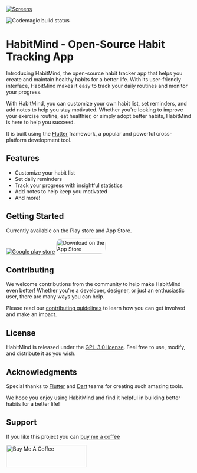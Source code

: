 [![Screens](https://HabitMind.space/img/social/1.png)](https://HabitMind.space)

![Codemagic build status](https://api.codemagic.io/apps/6154a5e032cdf915d1ce822b/6154a5e032cdf915d1ce822a/status_badge.svg)

# HabitMind - Open-Source Habit Tracking App

Introducing HabitMind, the open-source habit tracker app that helps you create and maintain healthy habits for a better life. With its user-friendly interface, HabitMind makes it easy to track your daily routines and monitor your progress.

With HabitMind, you can customize your own habit list, set reminders, and add notes to help you stay motivated. Whether you're looking to improve your exercise routine, eat healthier, or simply adopt better habits, HabitMind is here to help you succeed. 

It is built using the [Flutter](https://flutter.dev/) framework, a popular and powerful cross-platform development tool.

## Features

- Customize your habit list
- Set daily reminders
- Track your progress with insightful statistics
- Add notes to help keep you motivated
- And more!

## Getting Started

Currently available on the Play store and App Store.

[![Google play store](https://HabitMind.space/img/resources/en_get.svg)](https://play.google.com/store/apps/details?id=com.nwhator.HabitMind) <a target="_blank" href="https://apps.apple.com/us/app/HabitMind-habit-tracker/id1670223360?itsct=apps_box_badge&amp;itscg=30200" style="display: inline-block; overflow: hidden; border-radius: 13px; width: 134px; height: 40px;"><img src="https://tools.applemediaservices.com/api/badges/download-on-the-app-store/black/en-us?size=250x83&amp;releaseDate=1682121600" alt="Download on the App Store" style="border-radius: 13px; width: 134px; height: 40px;"></a>



## Contributing

We welcome contributions from the community to help make HabitMind even better! Whether you're a developer, designer, or just an enthusiastic user, there are many ways you can help. 

Please read our [contributing guidelines](CONTRIBUTING.md) to learn how you can get involved and make an impact.

## License

HabitMind is released under the [GPL-3.0 license](LICENSE). Feel free to use, modify, and distribute it as you wish. 

## Acknowledgments

Special thanks to [Flutter](https://flutter.dev/) and [Dart](https://dart.dev/) teams for creating such amazing tools. 

We hope you enjoy using HabitMind and find it helpful in building better habits for a better life!

## Support

If you like this project you can [buy me a coffee](https://www.buymeacoffee.com/peternwhator)

<a href="https://www.buymeacoffee.com/peternwhator" target="_blank"><img src="https://cdn.buymeacoffee.com/buttons/v2/default-yellow.png" alt="Buy Me A Coffee" style="height: 60px !important;width: 217px !important;" ></a>

